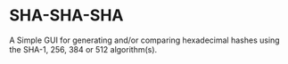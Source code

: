 # SHA-SHA-SHA
A Simple GUI for generating and/or comparing hexadecimal hashes using the SHA-1, 256, 384 or 512 algorithm(s).

